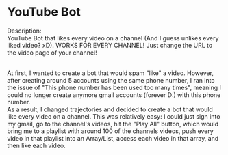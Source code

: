 # YouTube Bot
Description: \
YouTube Bot that likes every video on a channel (And I guess unlikes every liked video? xD). WORKS FOR EVERY CHANNEL! Just change the URL to the video page of your channel!

\
At first, I wanted to create a bot that would spam "like" a video. However, after creating around 5 accounts using the same phone number, I ran into the issue of "This phone number has been used too many times", meaning I could no longer create anymore gmail accounts (forever D:) with this phone number. 
\
As a result, I changed trajectories and decided to create a bot that would like every video on a channel. This was relatively easy: I could just sign into my gmail, go to the channel's videos, hit the "Play All" button, which would bring me to a playlist with around 100 of the channels videos, push every video in that playlist into an Array/List, access each video in that array, and then like each video.
